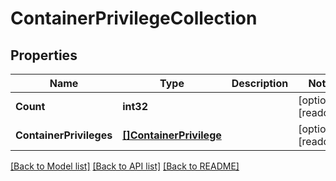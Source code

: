 # ContainerPrivilegeCollection

## Properties

Name | Type | Description | Notes
------------ | ------------- | ------------- | -------------
**Count** | **int32** |  | [optional] [readonly] 
**ContainerPrivileges** | [**[]ContainerPrivilege**](container_privilege.md) |  | [optional] [readonly] 

[[Back to Model list]](../README.md#documentation-for-models) [[Back to API list]](../README.md#documentation-for-api-endpoints) [[Back to README]](../README.md)



